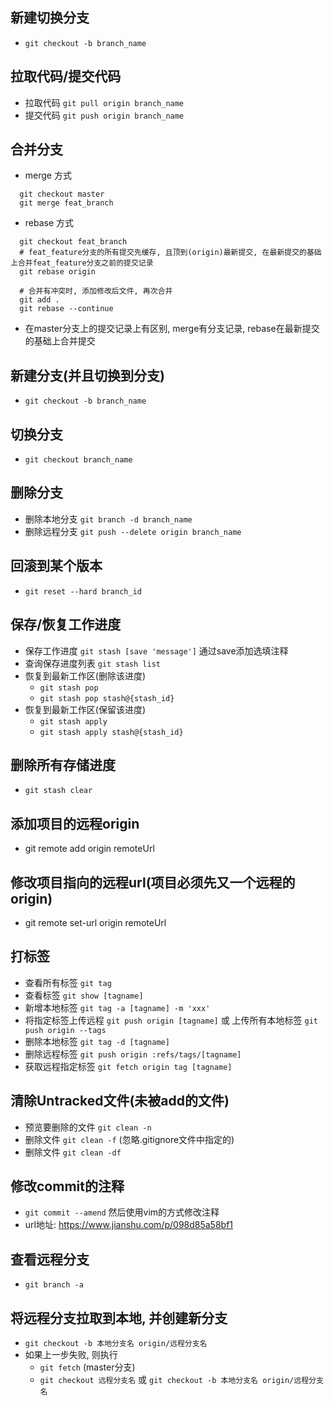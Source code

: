 ## 新建切换分支
  * `git checkout -b branch_name`

## 拉取代码/提交代码
  * 拉取代码 `git pull origin branch_name`
  * 提交代码 `git push origin branch_name`  
     
## 合并分支
  * merge 方式
  ```
    git checkout master
    git merge feat_branch
  ```

  * rebase 方式
  ```
    git checkout feat_branch
    # feat_feature分支的所有提交先缓存, 且顶到(origin)最新提交, 在最新提交的基础上合并feat_feature分支之前的提交记录
    git rebase origin

    # 合并有冲突时, 添加修改后文件, 再次合并
    git add .
    git rebase --continue
  ```

  * 在master分支上的提交记录上有区别, merge有分支记录, rebase在最新提交的基础上合并提交

## 新建分支(并且切换到分支)
  * `git checkout -b branch_name`

## 切换分支
  * `git checkout branch_name`

## 删除分支
  * 删除本地分支 `git branch -d branch_name`
  * 删除远程分支 `git push --delete origin branch_name`

## 回滚到某个版本
  * `git reset --hard branch_id`

## 保存/恢复工作进度
  * 保存工作进度 `git stash [save 'message']` 通过save添加选填注释
  * 查询保存进度列表 `git stash list`
  * 恢复到最新工作区(删除该进度)
    * `git stash pop`
    * `git stash pop stash@{stash_id}`
  * 恢复到最新工作区(保留该进度)
    * `git stash apply`
    * `git stash apply stash@{stash_id}`

## 删除所有存储进度
  * `git stash clear`

## 添加项目的远程origin
  * git remote add origin remoteUrl

## 修改项目指向的远程url(项目必须先又一个远程的origin)
  * git remote set-url origin remoteUrl

## 打标签
  * 查看所有标签 `git tag`
  * 查看标签 `git show [tagname]`
  * 新增本地标签 `git tag -a [tagname] -m 'xxx'`
  * 将指定标签上传远程 `git push origin [tagname]` 或 上传所有本地标签 `git push origin --tags`
  * 删除本地标签 `git tag -d [tagname]`
  * 删除远程标签 `git push origin :refs/tags/[tagname]`
  * 获取远程指定标签 `git fetch origin tag [tagname]`

## 清除Untracked文件(未被add的文件)
  * 预览要删除的文件 `git clean -n`
  * 删除文件 `git clean -f` (忽略.gitignore文件中指定的)
  * 删除文件 `git clean -df` 

## 修改commit的注释
  * `git commit --amend` 然后使用vim的方式修改注释
  * url地址: https://www.jianshu.com/p/098d85a58bf1

## 查看远程分支
  * `git branch -a`

## 将远程分支拉取到本地, 并创建新分支
  * `git checkout -b 本地分支名 origin/远程分支名`
  * 如果上一步失败, 则执行
    * `git fetch` (master分支) 
    * `git checkout 远程分支名` 或 `git checkout -b 本地分支名 origin/远程分支名`